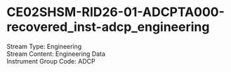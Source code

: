 # CE02SHSM-RID26-01-ADCPTA000-recovered_inst-adcp_engineering

Stream Type: Engineering<br>
Stream Content: Engineering Data<br>
Instrument Group Code: ADCP<br>
